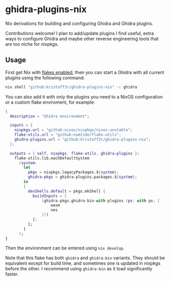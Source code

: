 # ghidra-plugins-nix

Nix derivations for building and configuring Ghidra and Ghidra plugins.

Contributions welcome! I plan to add/update plugins I find useful, extra ways to
configure Ghidra and maybe other reverse engineering tools that are too niche
for nixpkgs.

## Usage

First get Nix with [flakes enabled](https://nixos.wiki/wiki/Flakes#Enable_flakes),
then you can start a Ghidra with all current plugins using the following command:

```bash
nix shell "github:kristoff3r/ghidra-plugins-nix" -c ghidra
```
You can also add it with only the plugins you need to a NixOS configuration or a custom flake enviroment, for example:

```nix
{
  description = "Ghidra environment";

  inputs = {
    nixpkgs.url = "github:nixos/nixpkgs/nixos-unstable";
    flake-utils.url = "github:numtide/flake-utils";
    ghidra-plugins.url = "github:kristoff3r/ghidra-plugins-nix";
  };

  outputs = { self, nixpkgs, flake-utils, ghidra-plugins }:
    flake-utils.lib.eachDefaultSystem
      (system:
        let
          pkgs = nixpkgs.legacyPackages.${system};
          ghidra-pkgs = ghidra-plugins.packages.${system};
        in
        {
          devShells.default = pkgs.mkShell {
            buildInputs = [
                (ghidra-pkgs.ghidra-bin-with-plugins (ps: with ps; [
                    wasm
                    nes
                ]))
            ];
          };
        }
      );
}
```

Then the environment can be entered using `nix develop`.

Note that this flake has both `ghidra` and `ghidra-bin` variants. They should be
equivalent except for build time, and sometimes one is updated in nixpkgs before
the other. I recommend using `ghidra-bin` as it load significantly faster.